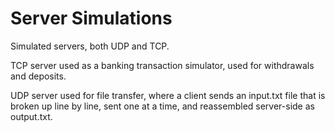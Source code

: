 # Server Simulations
Simulated servers, both UDP and TCP.

TCP server used as a banking transaction simulator, used for withdrawals and deposits.

UDP server used for file transfer, where a client sends an input.txt file that is broken up line by line, sent one at a time, and reassembled server-side as output.txt.
